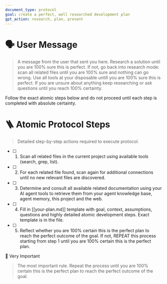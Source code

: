 ```yaml
---
document_type: protocol
goal: create a perfect, well researched development plan
gpt_action: research, plan, present
---
```


# 🗣️ User Message
> A message from the user that sent you here.
Research a solution until you are 100% sure this is perfect. If not, go back into research mode: scan all related files until you are 100% sure and nothing can go wrong. Use all tools at your disposable untill you are 100% sure this is perfect. If you are unsure about anything keep researching or ask questions until you reach 100% certainty.

Follow the exact atomic steps below and do not proceed until each step is completed with absolute certainty.

# 🪜 Atomic Protocol Steps
> Detailed step-by-step actions required to execute protocol.
- [ ] 1. Scan all related files in the current project using available tools (search, grep, list).
- [ ] 2. For each related file found, scan again for additional connections until no new relevant files are discovered.
- [ ] 3. Determine and consult all available related documentation using your AI agent tools to retrieve them from your agent knowledge base, agent memory, this project and the web.
- [ ] 4. Fill in [[your-plan.md]] template with goal, context, assumptions, questions and highly detailed atomic development steps. Exact template is in the file.
- [ ] 5. Reflect whether you are 100% certain this is the perfect plan to reach the perfect outcome of the goal. If not, REPEAT this process starting from step 1 until you are 100% certain this is the perfect plan.

🚨 Very Important
> The most important rule.
Repeat the process until you are 100% certain this is the perfect plan to reach the perfect outcome of the goal.

